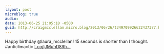 ```yaml
---
layout: post
microblog: true
audio: 
date: 2013-06-25 21:05:18 -0500
guid: http://craigmcclellan.micro.blog/2013/06/26/t349709926622437377.html
---
```

Happy birthday @laura_mcclellan! 15 seconds is shorter than I thought. #anticlimactic [t.co/jJMuhD8Rh...](http://t.co/jJMuhD8RhP)
